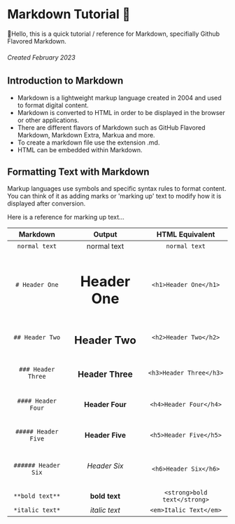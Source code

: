 # Markdown Tutorial :book:
:wave:Hello, this is a quick tutorial / reference for Markdown, specifially Github Flavored Markdown.
###### Created February 2023
## Introduction to Markdown

- Markdown is a lightweight markup language created in 2004 and used to format digital content. 
- Markdown is converted to HTML in order to be displayed in the browser or other applications. 
- There are different flavors of Markdown such as GitHub Flavored Markdown, Markdown Extra, Markua and more.
- To create a markdown file use the extension .md.
- HTML can be embedded within Markdown.

## Formatting Text with Markdown

Markup languages use symbols and specific syntax rules to format content. You can think of it as adding marks or 'marking up' 
text to modify how it is displayed after conversion.

Here is a reference for marking up text...

| Markdown | Output | HTML Equivalent |
|:--------:|:------:|:---------------:|
| `normal text` | normal text | `normal text` |
|`# Header One`| <h1>Header One</h1> | `<h1>Header One</h1>`|
|`## Header Two`| <h2>Header Two</h2> | `<h2>Header Two</h2>`|
|`### Header Three` | <h3> Header Three </h3> | `<h3>Header Three</h3>`|
|`#### Header Four`| <h4> Header Four </h4> | `<h4>Header Four</h4>` |
|`##### Header Five`| <h4> Header Five </h5> | `<h5>Header Five</h5>`|
|`###### Header Six`| <h6> Header Six</h6> | `<h6>Header Six</h6>`|
|`**bold text**`| **bold text** | `<strong>bold text</strong>`|
|`*italic text*`| *italic text* | `<em>Italic Text</em>`

